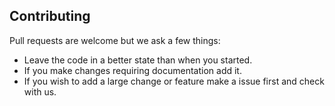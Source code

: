 ## Contributing

Pull requests are welcome but we ask a few things:
* Leave the code in a better state than when you started.
* If you make changes requiring documentation add it.
* If you wish to add a large change or feature make a issue first and check with us.

